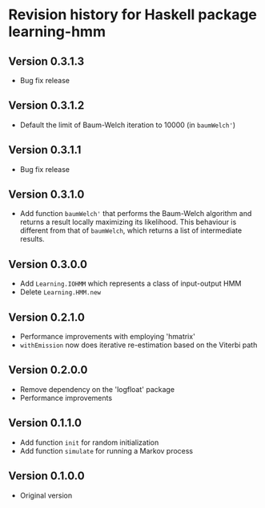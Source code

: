 Revision history for Haskell package learning-hmm
===

## Version 0.3.1.3
- Bug fix release

## Version 0.3.1.2
- Default the limit of Baum-Welch iteration to 10000 (in `baumWelch'`)

## Version 0.3.1.1
- Bug fix release

## Version 0.3.1.0
- Add function `baumWelch'` that performs the Baum-Welch algorithm and returns
  a result locally maximizing its likelihood. This behaviour is different from
  that of `baumWelch`, which returns a list of intermediate results.

## Version 0.3.0.0
- Add `Learning.IOHMM` which represents a class of input-output HMM
- Delete `Learning.HMM.new`

## Version 0.2.1.0
- Performance improvements with employing 'hmatrix'
- `withEmission` now does iterative re-estimation based on the Viterbi path

## Version 0.2.0.0
- Remove dependency on the 'logfloat' package
- Performance improvements

## Version 0.1.1.0
- Add function `init` for random initialization
- Add function `simulate` for running a Markov process

## Version 0.1.0.0
- Original version
